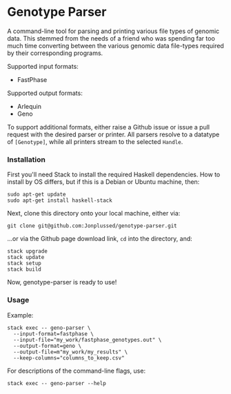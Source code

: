 # Genotype Parser

A command-line tool for parsing and printing various file types of genomic
data. This stemmed from the needs of a friend who was spending far too much
time converting between the various genomic data file-types required by their
corresponding programs.

Supported input formats:

- FastPhase

Supported output formats:

- Arlequin
- Geno

To support additional formats, either raise a Github issue or issue a pull
request with the desired parser or printer. All parsers resolve to a datatype
of `[Genotype]`, while all printers stream to the selected `Handle`.

### Installation

First you'll need Stack to install the required Haskell dependencies. How to
install by OS differs, but if this is a Debian or Ubuntu machine, then:

```
sudo apt-get update
sudo apt-get install haskell-stack
```

Next, clone this directory onto your local machine, either via:

```
git clone git@github.com:Jonplussed/genotype-parser.git
```

...or via the Github page download link, `cd` into the directory,
and:

```
stack upgrade
stack update
stack setup
stack build
```

Now, genotype-parser is ready to use!

### Usage

Example:

```
stack exec -- geno-parser \
  --input-format=fastphase \
  --input-file="my_work/fastphase_genotypes.out" \
  --output-format=geno \
  --output-file=m"my_work/my_results" \
  --keep-columns="columns_to_keep.csv"
```

For descriptions of the command-line flags, use:

```
stack exec -- geno-parser --help
```
